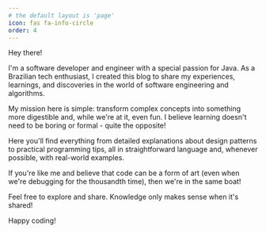 ```yaml
---
# the default layout is 'page'
icon: fas fa-info-circle
order: 4
---
```


Hey there!

I'm a software developer and engineer with a special passion for Java. As a Brazilian tech enthusiast, I created this blog to share my experiences, learnings, and discoveries in the world of software engineering and algorithms.

My mission here is simple: transform complex concepts into something more digestible and, while we're at it, even fun. I believe learning doesn't need to be boring or formal - quite the opposite!

Here you'll find everything from detailed explanations about design patterns to practical programming tips, all in straightforward language and, whenever possible, with real-world examples.

If you're like me and believe that code can be a form of art (even when we're debugging for the thousandth time), then we're in the same boat!

Feel free to explore and share. Knowledge only makes sense when it's shared!

Happy coding!
